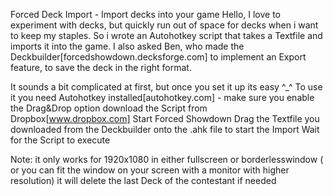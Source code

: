 Forced Deck Import - Import decks into your game
Hello,
I love to experiment with decks, but quickly run out of space for decks when i want to keep my staples. So i wrote an Autohotkey script that takes a Textfile and imports it into the game.
I also asked Ben, who made the Deckbuilder[forcedshowdown.decksforge.com] to implement an Export feature, to save the deck in the right format.

It sounds a bit complicated at first, but once you set it up its easy ^_^
To use it you need Autohotkey installed[autohotkey.com] - make sure you enable the Drag&Drop option
download the Script from Dropbox[www.dropbox.com]
Start Forced Showdown
Drag the Textfile you downloaded from the Deckbuilder onto the .ahk file to start the Import
Wait for the Script to execute

Note:
it only works for 1920x1080 in either fullscreen or borderlesswindow ( or you can fit the window on your screen with a monitor with higher resolution)
it will delete the last Deck of the contestant if needed